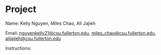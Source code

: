 # Project
Name: Kelly Nguyen, Miles Chao, Ali Jajieh

Email: nguyenkelly21@csu.fullerton.edu, miles_chao@csu.fullerton.edu, alijajieh@csu.fullerton.edu

Instructions: 
